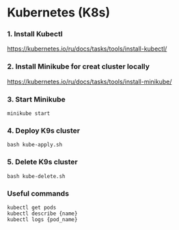 # Kubernetes (K8s)

### 1. Install Kubectl
https://kubernetes.io/ru/docs/tasks/tools/install-kubectl/

### 2. Install Minikube for creat cluster locally 
https://kubernetes.io/ru/docs/tasks/tools/install-minikube/

### 3. Start Minikube
```
minikube start
```

### 4. Deploy K9s cluster
```
bash kube-apply.sh
```

### 5. Delete K9s cluster
```
bash kube-delete.sh
```

### Useful commands
```
kubectl get pods
kubectl describe {name}
kubectl logs {pod_name}
```
